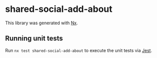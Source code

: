 # shared-social-add-about

This library was generated with [Nx](https://nx.dev).

## Running unit tests

Run `nx test shared-social-add-about` to execute the unit tests via [Jest](https://jestjs.io).
